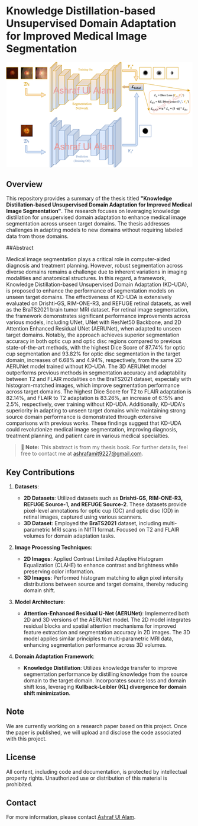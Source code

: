 # Knowledge Distillation-based Unsupervised Domain Adaptation for Improved Medical Image Segmentation

![Thesis Image](framework.png)

## Overview

This repository provides a summary of the thesis titled **"Knowledge Distillation-based Unsupervised Domain Adaptation for Improved Medical Image Segmentation"**. The research focuses on leveraging knowledge distillation for unsupervised domain adaptation to enhance medical image segmentation across unseen target domains. The thesis addresses challenges in adapting models to new domains without requiring labeled data from those domains.

##Abstract

Medical image segmentation plays a critical role in computer-aided diagnosis and treatment planning. However, robust segmentation across diverse domains remains a challenge due to inherent variations in imaging modalities and anatomical structures. In this regard, a framework, Knowledge Distillation-based Unsupervised Domain Adaptation (KD-UDA), is proposed to enhance the performance of segmentation models on unseen target domains. The effectiveness of KD-UDA is extensively evaluated on Drishti-GS, RIM-ONE-R3, and REFUGE retinal datasets, as well as the BraTS2021 brain tumor MRI dataset. For retinal image segmentation, the framework demonstrates significant performance improvements across various models, including UNet, UNet with ResNet50 Backbone, and 2D Attention Enhanced Residual UNet (AERUNet), when adapted to unseen target domains. Notably, the approach achieves superior segmentation accuracy in both optic cup and optic disc regions compared to previous state-of-the-art methods, with the highest Dice Score of 87.74% for optic cup segmentation and 93.82% for optic disc segmentation in the target domain, increases of 6.68% and 4.94%, respectively, from the same 2D AERUNet model trained without KD-UDA. The 3D AERUNet model outperforms previous methods in segmentation accuracy and adaptability between T2 and FLAIR modalities on the BraTS2021 dataset, especially with histogram-matched images, which improve segmentation performance across target domains. The highest Dice Score for T2 to FLAIR adaptation is 82.14%, and FLAIR to T2 adaptation is 83.26%, an increase of 6.15% and 2.5%, respectively, over training without KD-UDA. Additionally, KD-UDA's superiority in adapting to unseen target domains while maintaining strong source domain performance is demonstrated through extensive comparisons with previous works. These findings suggest that KD-UDA could revolutionize medical image segmentation, improving diagnosis, treatment planning, and patient care in various medical specialties.

> **📝 Note:** This abstract is from my thesis book. For further details, feel free to contact me at ashrafamit9227@gmail.com.

## Key Contributions

1. **Datasets**:
   - **2D Datasets**: Utilized datasets such as **Drishti-GS, RIM-ONE-R3, REFUGE Source-1, and REFUGE Source-2**. These datasets provide pixel-level annotations for optic cup (OC) and optic disc (OD) in retinal images, captured using various scanners.
   - **3D Dataset**: Employed the **BraTS2021** dataset, including multi-parametric MRI scans in NIfTI format. Focused on T2 and FLAIR volumes for domain adaptation tasks.

2. **Image Processing Techniques**:
   - **2D Images**: Applied Contrast Limited Adaptive Histogram Equalization (CLAHE) to enhance contrast and brightness while preserving color information.
   - **3D Images**: Performed histogram matching to align pixel intensity distributions between source and target domains, thereby reducing domain shift.

3. **Model Architecture**:
   - **Attention-Enhanced Residual U-Net (AERUNet)**: Implemented both 2D and 3D versions of the AERUNet model. The 2D model integrates residual blocks and spatial attention mechanisms for improved feature extraction and segmentation accuracy in 2D images. The 3D model applies similar principles to multi-parametric MRI data, enhancing segmentation performance across 3D volumes.

4. **Domain Adaptation Framework**:
   - **Knowledge Distillation**: Utilizes knowledge transfer to improve segmentation performance by distilling knowledge from the source domain to the target domain. Incorporates source loss and domain shift loss, leveraging **Kullback-Leibler (KL) divergence for domain shift minimization**.
<!--
## Implementation Details

- **2D Image Processing**: Images and masks resized to (256, 256, 3) and (256, 256) respectively. CLAHE applied to Y channel of YCrCb color space for contrast enhancement.
- **3D Image Processing**: Cropped images from (240, 240, 155) to (140, 170, 155) to reduce background pixels. Histogram matching used to align pixel intensities.
-->
## Note

We are currently working on a research paper based on this project. Once the paper is published, we will upload and disclose the code associated with this project. 


## License

All content, including code and documentation, is protected by intellectual property rights. Unauthorized use or distribution of this material is prohibited.

## Contact

For more information, please contact [Ashraf Ul Alam](mailto:your.email@example.com).
